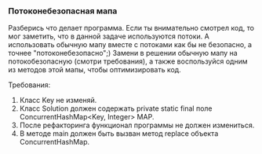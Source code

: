 
### Потоконебезопасная мапа

Разберись что делает программа. Если ты внимательно смотрел код, то мог заметить, что в данной задаче
используются потоки. А использовать обычную мапу вместе с потоками как бы не безопасно, а точнее "потоконебезопасно";)
Замени в решении обычную мапу на потокобезопасную (смотри требования), а также воспользуйся одним из методов
этой мапы, чтобы оптимизировать код.


Требования:
1.	Класс Key не изменяй.
2.	Класс Solution должен содержать private static final поле ConcurrentHashMap<Key, Integer> MAP.
3.	После рефакторинга функционал программы не должен измениться.
4.	В методе main должен быть вызван метод replace объекта ConcurrentHashMap.


